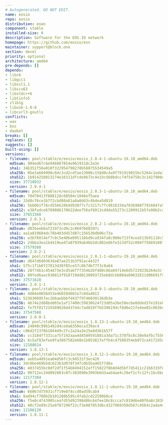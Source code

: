 ```yaml
---
# Autogenerated. DO NOT EDIT.
name: eosio
repo: eosio
distribution: eoan
component: stable
installed-size: 0
description: Software for the EOS.IO network
homepage: https://github.com/eosio/eos
maintainer: support@block.one
section: devel
priority: optional
architecture: amd64
pre-depends: []
depends:
- libc6
- libgcc1
- libssl1.1
- libicu63
- libstdc++6
- libtinfo5
- zlib1g
- libusb-1.0-0
- libcurl3-gnutls
conflicts:
- wax
- bos
- daobet
breaks: []
replaces: []
suggests: []
built-using: []
versions:
- filename: pool/stable/e/eosio/eosio_2.0.4-1-ubuntu-19.10_amd64.deb
  md5sum: 904ed67c6e946007854e9619318c3a3e
  sha1: 34b351f56a010f322954798278b58875534549a5
  sha256: 0be3a604998c8dc3cd2cdfae13006c158d0c4a9f791919015bc5264c1eda3569
  sha512: 1b914258013274e16311dfcde9673c4e33c560bdcc74f54758c3c141f900da179207f9f4f3256d37e3d768834e8de3fda3154bcf052fbfbba3b3ab4fc3f92f99
  size: 37718932
  version: 2.0.4-1
- filename: pool/stable/e/eosio/eosio_2.0.3-1-ubuntu-19.10_amd64.deb
  md5sum: 70d70413f808128c60504c1046ef5aee
  sha1: 33d8cf6ce1b7f2cbd80a81a8a0dd3c4b4ea5d819
  sha256: 5bb0b1f76cd556628b9d938f7cfc3217c7fc9816334a7836988f7916047a52a4
  sha512: e38fadce6769886170622dee756af6913cd4da55273c1209911b5fe98b2cd4b5c7931830c3c3b150456a42485da93db3d67a7515f6a3245ed96f39882ad0f057
  size: 37651568
  version: 2.0.3-1
- filename: pool/stable/e/eosio/eosio_2.0.2-1-ubuntu-19.10_amd64.deb
  md5sum: d035eeb6af219f3cd9c2c8697b60397c
  sha1: aa1a819604dc78b403d457d87c156530db06c73a
  sha256: e3b76014ef7c0c5e40be095116bd9ca934fa8c900e713f4cea513b91110c55db
  sha512: 2dbba3ea1b4419ea47a87939ab4bb2dc082e86fe313df52c094f756b910875ca8c6792c3f9d2656f649dc44c04948dfbe38a71c48338549ff7944708fb149453
  size: 37579388
  version: 2.0.2-1
- filename: pool/stable/e/eosio/eosio_2.0.1-1-ubuntu-19.10_amd64.deb
  md5sum: d647d6d0363da87ae251b3f91ac4432f
  sha1: 575c1f1b0727813d38f85ce57c8b74b77f3c8a64
  sha256: 28f74b1c454d73e3cd5a6fff354b2bf480c66a69714e6d5722923b264e3cf3a2
  sha512: 09fed6aac938813f910719dd0138993725eb8dcbb80da89632811d06691f9b2a0f1b3d3b86eaf39943ffa05e123fd8047ccae35499ddaea80553da53b3340f25
  size: 37571628
  version: 2.0.1-1
- filename: pool/stable/e/eosio/eosio_2.0.0-1-ubuntu-19.10_amd64.deb
  md5sum: 4d84e0656453e46659d601e7c0da4013
  sha1: 523630895fec266aebbbfd437f9746030136db3e
  sha256: 4674e2d88bdd65e1af17400c59838b24f23d05a3be50ecbe0dded37e191e8781
  sha512: fe75f81f219389826d43744c7ad819f7b5386194cf8d6e21fe4ee02c063be096dfa905931d487f2f9203272a39c3811326038f674eba694ee1afafbe29125877
  size: 37547568
  version: 2.0.0-1
- filename: pool/stable/e/eosio/eosio_1.8.13-1-ubuntu-19.10_amd64.deb
  md5sum: 24840c99b1492d4ceda6350eca339ac4
  sha1: c06d2f2378b104449c2fc2a24a3e25e8d361b57f
  sha256: cc3184ff331ca75f192aaa4d4589591881a3da71c378fbc8c30e9afbc7556253
  sha512: 6c5af83efee9fa3667582e60e1b85381feffb4c47588354eb072ca4172d5d2c76c0aae04292faf41f78b3af35987926a494934f41a9082a715ed2a91283ba4cd
  size: 12188624
  version: 1.8.13-1
- filename: pool/stable/e/eosio/eosio_1.8.12-1-ubuntu-19.10_amd64.deb
  md5sum: aeb5a4891ea04d56fc3c94531f3ec420
  sha1: 3dc0be469b5dc623b3d978f34fc0b5ba46577d6a
  sha256: 4037455bc0df2df1f54b8494152aff15822f8b8d4d5bf7d5411c21b6319f8da8
  sha512: 90712ec24d092803c0fc303090e3993b6d3aab4ae4c29ef1cfc12fc1bc6beee0a95a4fd0e22d298a2f2e28274d3aeb9b32979535880a6ebe72b37a0849c55741
  size: 12177384
  version: 1.8.12-1
- filename: pool/stable/e/eosio/eosio_1.8.11-1-ubuntu-19.10_amd64.deb
  md5sum: 66067d75931cf719e074ccd0ad50cab4
  sha1: 8ad94cf708b2b101288b595c4feb2cd22590b8ce
  sha256: f5e0c4f43905ceafd55d92398d0bc64fee10c8ccca7c819d6e40f6a8c103b0b2
  sha512: 48cf2e89c25a9787290f22cf3e087853d6c4327969350d567c4564c2ada4d8a5580119c0077f8213b348eceac69a2f63d3ebb38567777c87bf981bffd581970f
  size: 12186120
  version: 1.8.11-1
---
```

